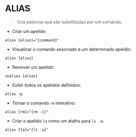 # ALIAS

> Cria palavras que são substituídas por um comando.

- Criar um apelido:

`alias {alias}="{command}"`

- Visualizar o comando associado a um determinado apelido:

`alias {alias}`

- Remover um apelido:

`unalias {alias}`

- Exibir todos os apelidos definidos:

`alias -p`

- Tornar o comando `rm` interativo:

`alias {rm}="{rm -i}"`

- Criar o apelido `la` como um atalho para `ls -a`:

`alias {la}="{ls -a}"`